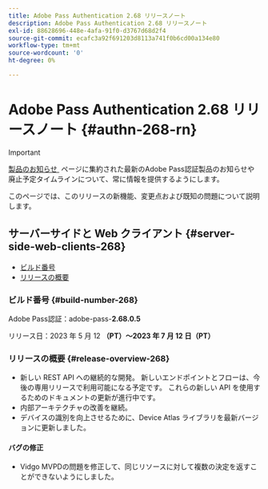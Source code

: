 ```yaml
---
title: Adobe Pass Authentication 2.68 リリースノート
description: Adobe Pass Authentication 2.68 リリースノート
exl-id: 88628696-448e-4afa-91f0-d3767d68d2f4
source-git-commit: ecafc3a92f691203d8113a741f0b6cd00a134e80
workflow-type: tm+mt
source-wordcount: '0'
ht-degree: 0%

---
```


# Adobe Pass Authentication 2.68 リリースノート {#authn-268-rn}

>[!IMPORTANT]
>
> [&#x200B; 製品のお知らせ &#x200B;](/help/authentication/product-announcements.md) ページに集約された最新のAdobe Pass認証製品のお知らせや廃止予定タイムラインについて、常に情報を提供するようにします。

このページでは、このリリースの新機能、変更点および既知の問題について説明します。

## サーバーサイドと Web クライアント {#server-side-web-clients-268}

* [ビルド番号](#build-number-268)
* [リリースの概要](#release-overview-268)

### ビルド番号 {#build-number-268}

Adobe Pass認証：adobe-pass-**2.68.0.5**

リリース日：2023 年 5 月 12 **（PT）～2023 年 7 月 12 日（PT）**

### リリースの概要 {#release-overview-268}

* 新しい REST API への継続的な開発。 新しいエンドポイントとフローは、今後の専用リリースで利用可能になる予定です。 これらの新しい API を使用するためのドキュメントの更新が進行中です。
* 内部アーキテクチャの改善を継続。
* デバイスの識別を向上させるために、Device Atlas ライブラリを最新バージョンに更新しました。

#### バグの修正

* Vidgo MVPDの問題を修正して、同じリソースに対して複数の決定を返すことができないようにしました。

